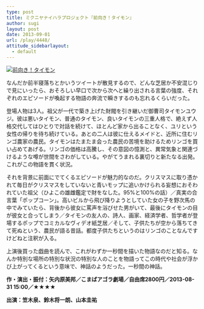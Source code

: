 ```yaml
---
type: post
title: ミクニヤナイハラプロジェクト『前向き！タイモン』
author: sugi
layout: post
date: 2013-09-01
url: /play/4448/
attitude_sidebarlayout:
  - default
---
```

<a href="http://i2.wp.com/asharpminor.com/wp-content/uploads/2013/09/timon01.jpg" onclick="_gaq.push(['_trackEvent', 'outbound-article', 'http://asharpminor.com/wp-content/uploads/2013/09/timon01.jpg', '']);" ><img src="http://i2.wp.com/asharpminor.com/wp-content/uploads/2013/09/timon01.jpg?resize=300%2C181" alt="前向き！タイモン" class="alignleft size-medium wp-image-4449" data-recalc-dims="1" /></a>

なんだか前半寝落ちとかいうツイートが散見するので、どんな芝居か不安混じりで見にいったら、おそろしい早口で次から次へと繰り出される言葉の強度、それぞれのエピソードが喚起する物語の奔流で瞬きするのも忘れるくらいだった。

登場人物は3人。祖父が一代で築き上げた財閥を引き継いだ御曹司タイモンユウジ。彼は悪いタイモン、普通のタイモン、良いタイモンの三重人格で、絶えず人格交代してはひとりで対話を続けて、ほとんど家から出ることなく、ユリという女性の帰りを待ち続けている。あとの二人は彼に仕えるメイドと、近所に住むリンゴ農家の農民。タイモンはたまたま会った農民の苦境を助けるためリンゴを買い占めてあげる。リンゴの価格は高騰し、その意図の憶測と、異常気象と関連づけるような噂が世間をさわがしている。やがてうまれる裏切りと新たなる出発。これがこの物語を貫く状況。

それを背景に前面にでてくるエピソードが魅力的なのだ。クリスマスに取り憑かれて毎日がクリスマスをしていないと青いモップに追いかけられる妄想におそわれていた祖父（ひよこの雄雌鑑定で財をなした。95%と100%の話）／真実の合言葉「ポップコーン」。高いビルから飛び降りようとしていた女の子を野次馬の中でみていたら、背後から彼女に罵声を浴びせた男がいて、最後にタイモンの目が彼女と合ってしまう／タイモンの友人の、詩人、画家、経済学者、哲学者が登場するポップでコミカルなヴィデオ紙芝居／そして、子供たちが空から落ちてきて死ぬという、農民が語る昔話。都度子供たちというのはリンゴのことなんですけどねと注釈が入る。

上演後買った戯曲を読んで、これがわずか一秒間を描いた物語なのだと知る。なんか特別な場所の特別な状況の特別な人のことを物語ってこの時代や社会が浮かび上がってくるという意味で、神話のようだった。一秒間の神話。

**作・演出・振付：矢内原美邦／こまばアゴラ劇場／自由席2800円／2013-08-31 15:00／★★★★**

**出演：笠木泉、鈴木将一朗、山本圭祐**
